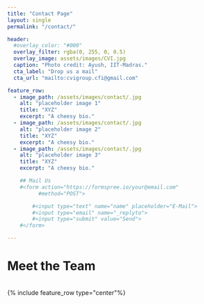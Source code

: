 ```yaml
---
title: "Contact Page"
layout: single
permalink: "/contact/"

header:
  #overlay_color: "#000"
  overlay_filter: rgba(0, 255, 0, 0.5)
  overlay_image: assets/images/CVI.jpg
  caption: "Photo credit: Ayush, IIT-Madras."
  cta_label: "Drop us a mail"
  cta_url: "mailto:cvigroup.cfi@gmail.com"

feature_row:
  - image_path: /assets/images/contact/.jpg
    alt: "placeholder image 1"
    title: "XYZ"
    excerpt: "A cheesy bio."
  - image_path: /assets/images/contact/.jpg
    alt: "placeholder image 2"
    title: "XYZ"
    excerpt: "A cheesy bio."
  - image_path: /assets/images/contact/.jpg
    alt: "placeholder image 3"
    title: "XYZ"
    excerpt: "A cheesy bio."

    ## Mail Us
    #<form action="https://formspree.io/your@email.com"
          #method="POST">

        #<input type="text" name="name" placeholder="E-Mail">
        #<input type="email" name="_replyto">
        #<input type="submit" value="Send">
    #</form>

---
```


# Meet the Team

<br/>
{% include feature_row type="center"%}
